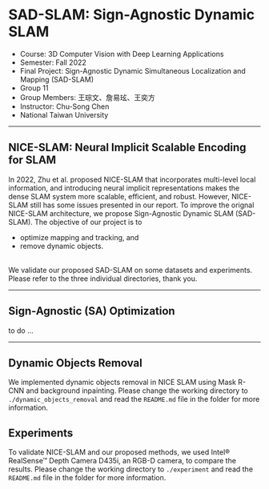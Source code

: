 # SAD-SLAM: Sign-Agnostic Dynamic SLAM


* Course: 3D Computer Vision with Deep Learning Applications 
* Semester: Fall 2022
* Final Project: Sign-Agnostic Dynamic Simultaneous Localization and Mapping (SAD-SLAM)
* Group 11
* Group Members: 王琮文、詹易玹、王奕方
* Instructor: Chu-Song Chen
* National Taiwan University

---

## NICE-SLAM: Neural Implicit Scalable Encoding for SLAM
In 2022, Zhu et al. proposed NICE-SLAM that incorporates multi-level local information, 
and introducing neural implicit representations 
makes the dense SLAM system more scalable, efficient, and robust.
However, NICE-SLAM still has some issues presented in our report. 
To improve the orignal NICE-SLAM architecture, 
we propose Sign-Agnostic Dynamic SLAM (SAD-SLAM). 
The objective of our project is to 
* optimize mapping and tracking, and
* remove dynamic objects.
<br />
We validate our proposed SAD-SLAM on some datasets and experiments. 
Please refer to the three individual directories,  
thank you. 

---

## Sign-Agnostic (SA) Optimization
to do ...

---

## Dynamic Objects Removal
We implemented dynamic objects removal in NICE SLAM using Mask R-CNN and background inpainting.
Please change the working directory to `./dynamic_objects_removal` and read the `README.md` file in the folder for more information.

## Experiments
To validate NICE-SLAM and our proposed methods, we used Intel® RealSense™ Depth Camera D435i, an RGB-D camera, to compare the results. 
Please change the working directory to `./experiment` and read the `README.md` file in the folder for more information.
